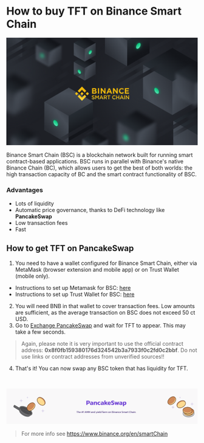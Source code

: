 # How to buy TFT on Binance Smart Chain

![](img/binance_smart_chain.png)

Binance Smart Chain (BSC) is a blockchain network built for running smart contract-based applications. BSC runs in parallel with Binance's native Binance Chain (BC), which allows users to get the best of both worlds: the high transaction capacity of BC and the smart contract functionality of BSC.

### Advantages

- Lots of liquidity
- Automatic price governance, thanks to DeFi technology like **PancakeSwap**
- Low transaction fees
- Fast

## ​​​​​How to get TFT on PancakeSwap

1. You need to have a wallet configured for Binance Smart Chain, either via MetaMask (browser extension and mobile app) or on Trust Wallet (mobile only).
- Instructions to set up Metamask for BSC: [here](https://github.com/threefoldfoundation/info_threefold/blob/development_token/src/token/tft_bsc_bridge/tft_bsc_metamask)
- Instructions to set up Trust Wallet for BSC: [here](https://github.com/threefoldfoundation/info_threefold/blob/development_token/src/token/tft_bsc_bridge/tft_bsc_trustwallet)
2. You will need BNB in that wallet to cover transaction fees. Low amounts are sufficient, as the average transaction on BSC does not exceed 50 ct USD.
3. Go to [Exchange PancakeSwap](https://exchange.pancakeswap.finance/#/swap?outputCurrency=0x8f0fb159380176d324542b3a7933f0c2fd0c2bbf) and wait for TFT to appear. This may take a few seconds.
> Again, please note it is very important to use the official contract address: **0x8f0fb159380176d324542b3a7933f0c2fd0c2bbf**. Do not use links or contract addresses from unverified sources!!
4. That's it! You can now swap any BSC token that has liquidity for TFT.

<br/>

![](img/pancakeswap.png)

<!-- Thanks to **PancakeSwap** its easy for people to find liquidity if they want to buy/sell their TFT.
The price get's adjusted in accordance to available liquidity. -->


> For more info see https://www.binance.org/en/smartChain
